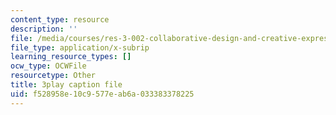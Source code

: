 ```yaml
---
content_type: resource
description: ''
file: /media/courses/res-3-002-collaborative-design-and-creative-expression-with-arduino-microcontrollers-january-iap-2017/f528958e10c9577eab6a033383378225_psoIl5k1FIs.vtt
file_type: application/x-subrip
learning_resource_types: []
ocw_type: OCWFile
resourcetype: Other
title: 3play caption file
uid: f528958e-10c9-577e-ab6a-033383378225
---
```

